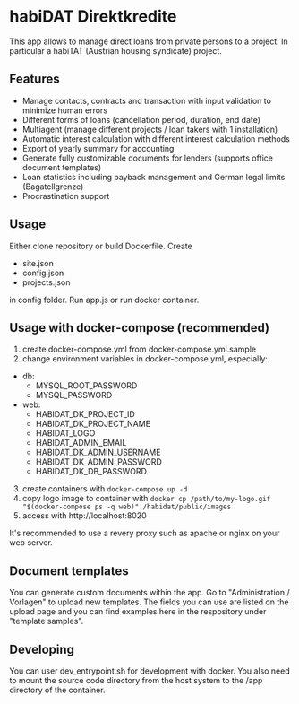 # habiDAT Direktkredite

This app allows to manage direct loans from private persons to a project. In particular a habiTAT (Austrian housing syndicate) project. 

## Features

- Manage contacts, contracts and transaction with input validation to minimize human errors
- Different forms of loans (cancellation period, duration, end date)
- Multiagent (manage different projects / loan takers with 1 installation)
- Automatic interest calculation with different interest calculation methods
- Export of yearly summary for accounting
- Generate fully customizable documents for lenders (supports office document templates)
- Loan statistics including payback management and German legal limits (Bagatellgrenze)
- Procrastination support

## Usage

Either clone repository or build Dockerfile. Create 

* site.json
* config.json
* projects.json

in config folder. Run app.js or run docker container. 

## Usage with docker-compose (recommended)

1. create docker-compose.yml from docker-compose.yml.sample
2. change environment variables in docker-compose.yml, especially:
  * db:
    * MYSQL_ROOT_PASSWORD
    * MYSQL_PASSWORD
  * web:
    * HABIDAT_DK_PROJECT_ID
    * HABIDAT_DK_PROJECT_NAME
    * HABIDAT_LOGO
    * HABIDAT_ADMIN_EMAIL
    * HABIDAT_DK_ADMIN_USERNAME
    * HABIDAT_DK_ADMIN_PASSWORD
    * HABIDAT_DK_DB_PASSWORD
3. create containers with `docker-compose up -d`
4. copy logo image to container with `docker cp /path/to/my-logo.gif "$(docker-compose ps -q web)":/habidat/public/images`
5. access with http://localhost:8020

It's recommended to use a revery proxy such as apache or nginx on your web server.

## Document templates

You can generate custom documents within the app. Go to "Administration / Vorlagen" to upload new templates. The fields you can use are listed on the upload page and you can find examples here in the respository under "template samples".

## Developing

You can user dev_entrypoint.sh for development with docker. You also need to mount the source code directory from the host system to the /app directory of the container.
